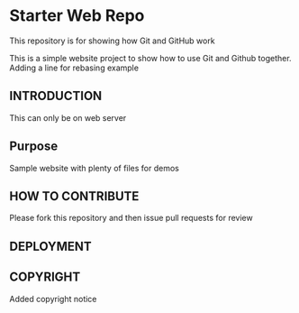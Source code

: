 # Starter Web Repo

This repository is for showing how Git and GitHub work

This is a simple website project to show how to use Git and Github together. Adding a line for rebasing example

## INTRODUCTION

This can only be on web server

## Purpose

Sample website with plenty of files for demos

## HOW TO CONTRIBUTE

Please fork this repository and then issue pull requests for review

## DEPLOYMENT

## COPYRIGHT
Added copyright notice